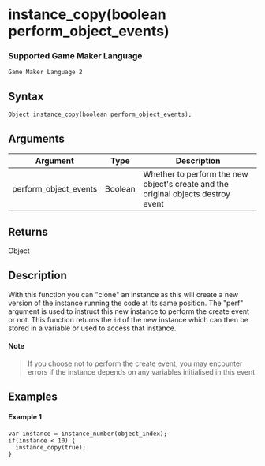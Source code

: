 # instance_copy(boolean perform_object_events)

### Supported Game Maker Language
`Game Maker Language 2`

## Syntax

```
Object instance_copy(boolean perform_object_events);
```

## Arguments

|Argument             |Type   |Description                                                                      |
|---------------------|-------|---------------------------------------------------------------------------------|
|perform_object_events|Boolean|Whether to perform the new object's create and the original objects destroy event|

## Returns

Object

## Description

With this function you can "clone" an instance as this will create a new version of the instance running the code at its same position. The "perf" argument is used to instruct this new instance to perform the create event or not. This function returns the `id` of the new instance which can then be stored in a variable or used to access that instance.

#### Note

> If you choose not to perform the create event, you may encounter errors if the instance depends on any variables initialised in this event


## Examples

#### Example 1

```
var instance = instance_number(object_index);
if(instance < 10) {
  instance_copy(true);
}
```